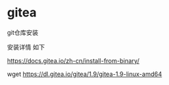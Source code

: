 # gitea
git仓库安装

安装详情 如下 

https://docs.gitea.io/zh-cn/install-from-binary/


wget  https://dl.gitea.io/gitea/1.9/gitea-1.9-linux-amd64

